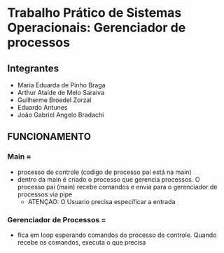 # Trabalho Prático de Sistemas Operacionais: Gerenciador de processos

## Integrantes
- Maria Eduarda de Pinho Braga
- Arthur Ataíde de Melo Saraiva
- Guilherme Broedel Zorzal
- Eduardo Antunes
- João Gabriel Angelo Bradachi


## FUNCIONAMENTO

### Main = 
- processo de controle (codigo de processo pai está na main)
- dentro da main é criado o processo que gerencia processos. O processo pai (main) recebe comandos e envia para o gerenciador de processos via pipe
  - ATENÇAO: O Usuario precisa especificar a entrada
### Gerenciador de Processos = 
- fica em loop esperando comandos do processo de controle. Quando recebe os comandos, executa o que precisa




